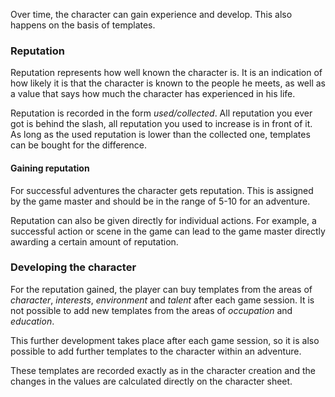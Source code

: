 Over time, the character can gain experience and develop. This also happens on the basis of templates.

### Reputation

Reputation represents how well known the character is. It is an indication of how likely it is that the character is known to the people he meets, as well as a value that says how much the character has experienced in his life.

Reputation is recorded in the form *used/collected*. All reputation you ever got is behind the slash, all reputation you used to increase is in front of it. As long as the used reputation is lower than the collected one, templates can be bought for the difference.

#### Gaining reputation

For successful adventures the character gets reputation. This is assigned by the game master and should be in the range of 5-10 for an adventure. 

Reputation can also be given directly for individual actions. For example, a successful action or scene in the game can lead to the game master directly awarding a certain amount of reputation.

### Developing the character

For the reputation gained, the player can buy templates from the areas of *character*, *interests*, *environment* and *talent* after each game session. It is not possible to add new templates from the areas of *occupation* and *education*.

This further development takes place after each game session, so it is also possible to add further templates to the character within an adventure.

These templates are recorded exactly as in the character creation and the changes in the values are calculated directly on the character sheet.
